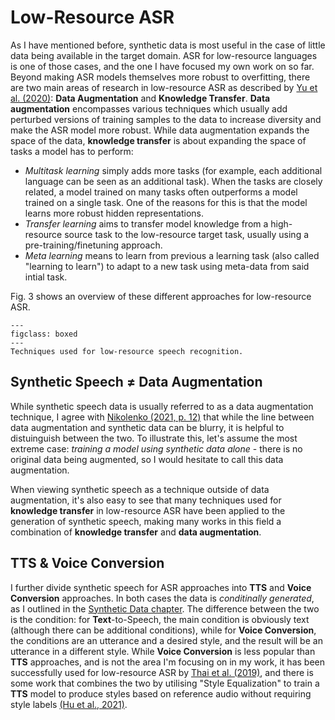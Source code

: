 # Low-Resource ASR

As I have mentioned before, synthetic data is most useful in the case of little data being available in the target domain. ASR for low-resource languages is one of those cases, and the one I have focused my own work on so far. Beyond making ASR models themselves more robust to overfitting, there are two main areas of research in low-resource ASR as described by [Yu et al. (2020)](): **Data Augmentation** and **Knowledge Transfer**. **Data augmentation** encompasses various techniques which usually add perturbed versions of training samples to the data to increase diversity and make the ASR model more robust. While data augmentation expands the space of the data, **knowledge transfer** is about expanding the space of tasks a model has to perform:
- *Multitask learning* simply adds more tasks (for example, each additional language can be seen as an additional task). When the tasks are closely related, a model trained on many tasks often outperforms a model trained on a single task. One of the reasons for this is that the model learns more robust hidden representations.
- *Transfer learning* aims to transfer model knowledge from a high-resource source task to the low-resource target task, usually using a pre-training/finetuning approach. 
- *Meta learning* means to learn from previous a learning task (also called "learning to learn") to adapt to a new task using meta-data from said intial task.

Fig. 3 shows an overview of these different approaches for low-resource ASR.

```{figure} ../figures/low-resource.svg
---
figclass: boxed
---
Techniques used for low-resource speech recognition.
```

## Synthetic Speech ≠ Data Augmentation
While synthetic speech data is usually referred to as a data augmentation technique, I agree with [Nikolenko (2021, p. 12)](references.html#nikolenko2021synthetic) that while the line between data augmentation and synthetic data can be blurry, it is helpful to distuinguish between the two. To illustrate this, let's assume the most extreme case: *training a model using synthetic data alone* - there is no original data being augmented, so I would hesitate to call this data augmentation.

When viewing synthetic speech as a technique outside of data augmentation, it's also easy to see that many techniques used for **knowledge transfer** in low-resource ASR have been applied to the generation of synthetic speech, making many works in this field a combination of **knowledge transfer** and **data augmentation**.

## TTS & Voice Conversion

I further divide synthetic speech for ASR approaches into **TTS** and **Voice Conversion** approaches.
In both cases the data is *conditinally generated*, as I outlined in the [Synthetic Data chapter](other_fields.html). The difference between the two is the condition: for **Text**-to-Speech, the main condition is obviously text (although there can be additional conditions), while for **Voice Conversion**, the conditions are an utterance and a desired style, and the result will be an utterance in a different style. While **Voice Conversion** is less popular than **TTS** approaches, and is not the area I'm focusing on in my work, it has been successfully used for low-resource ASR by [Thai et al. (2019)](), and there is some work that combines the two by utilising "Style Equalization" to train a **TTS** model to produce styles based on reference audio without requiring style labels [(Hu et al., 2021)]().